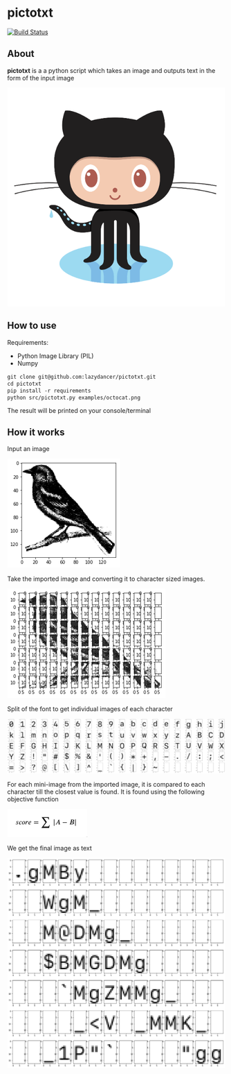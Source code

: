 # pictotxt 

[![Build Status](https://travis-ci.org/SpaceVim/SpaceVim.svg?branch=master)](https://travis-ci.org/lazydancer/pictotxt)

## About

**pictotxt** is a a python script which takes an image and outputs text in the form of the input image

![pictotxt](https://raw.githubusercontent.com/lazydancer/pictotxt/master/examples/movie.gif)

## How to use

Requirements:
- Python Image Library (PIL)
- Numpy

```
git clone git@github.com:lazydancer/pictotxt.git
cd pictotxt
pip install -r requirements
python src/pictotxt.py examples/octocat.png
```

The result will be printed on your console/terminal

## How it works

Input an image

![step1](https://raw.githubusercontent.com/lazydancer/pictotxt/master/examples/step1.png)

Take the imported image and converting it to character sized images. 

![step2](https://raw.githubusercontent.com/lazydancer/pictotxt/master/examples/step2.png)

Split of the font to get individual images of each character

![step3](https://raw.githubusercontent.com/lazydancer/pictotxt/master/examples/step3.png)

For each mini-image from the imported image, it is compared to each character till the closest value is found. It is found using the following objective function

![step4](https://raw.githubusercontent.com/lazydancer/pictotxt/master/examples/step4.png)

We get the final image as text

![step5](https://raw.githubusercontent.com/lazydancer/pictotxt/master/examples/step5.png)

